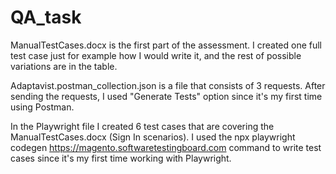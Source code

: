 # QA_task
ManualTestCases.docx is the first part of the assessment. I created one full test case just for example how I would write it, and the rest of possible variations are in the table.

Adaptavist.postman_collection.json is a file that consists of 3 requests. After sending the requests, I used "Generate Tests" option since it's my first time using Postman.

In the Playwright file I created 6 test cases that are covering the ManualTestCases.docx (Sign In scenarios). I used the npx playwright codegen https://magento.softwaretestingboard.com command to write test cases since it's my first time working with Playwright.


